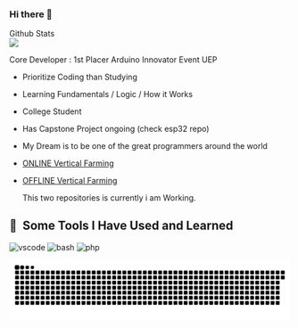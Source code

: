 ### Hi there 👋

<!--
**sencin/sencin** is a ✨ _special_ ✨ repository because its `README.md` (this file) appears on your GitHub profile.

Here are some ideas to get you started:

- 🔭 I’m currently working on ...
- 🌱 I’m currently learning ...
- 👯 I’m looking to collaborate on ...
- 🤔 I’m looking for help with ...
- 💬 Ask me about ...
- 📫 How to reach me: ...
- 😄 Pronouns: ...
- ⚡ Fun fact: ...
-->

<summary> Github Stats </summary>
<img align="left" src="https://github-readme-stats-mu-ten-12.vercel.app/api?username=sencin&show_icons=true&hide_border=true"/>



## 
Core Developer : 1st Placer Arduino Innovator Event UEP
*  Prioritize Coding than Studying
*  Learning Fundamentals / Logic / How it Works
*  College Student
*  Has Capstone Project ongoing (check esp32 repo)

* My Dream is to be one of the great programmers around the world

* [ONLINE Vertical Farming](https://github.com/sencin/VFSystem)
* [OFFLINE Vertical Farming](https://github.com/sencin/vertical_farming_esp32)

  This two repositories is currently i am Working.


<h2> 🚀 &nbsp;Some Tools I Have Used and Learned</h2>
<p align="left">
<img src="https://cdn.jsdelivr.net/gh/devicons/devicon/icons/vscode/vscode-original.svg" alt="vscode" width="45" height="45"/>
<img src="https://cdn.jsdelivr.net/gh/devicons/devicon/icons/bash/bash-original.svg" alt="bash" width="45" height="45"/>
<img src="https://cdn.jsdelivr.net/gh/devicons/devicon/icons/php/php-original.svg" alt="php" width="45" height="45"/>
</p>




![Snake animation](https://github.com/sencin/sencin/blob/output/github-contribution-grid-snake.svg)



